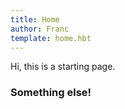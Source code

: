 ```yaml
---
title: Home
author: Franc
template: home.hbt
---
```


Hi, this is a starting page. 

### Something else!
